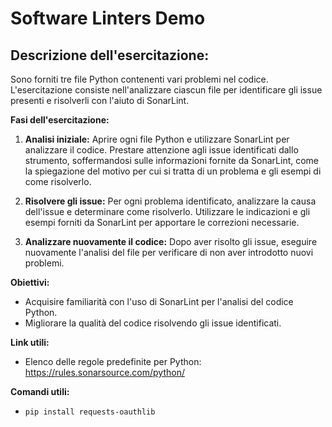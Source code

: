 # Software Linters Demo

## Descrizione dell'esercitazione:

Sono forniti tre file Python contenenti vari problemi nel codice.
L'esercitazione consiste nell'analizzare ciascun file per identificare gli issue presenti e risolverli con l'aiuto di
SonarLint.

**Fasi dell'esercitazione:**

1. **Analisi iniziale:** Aprire ogni file Python e utilizzare SonarLint per analizzare il codice.
   Prestare attenzione agli issue identificati dallo strumento, soffermandosi sulle informazioni fornite da SonarLint,
   come la spiegazione del motivo per cui si tratta di un problema e gli esempi di come risolverlo.

2. **Risolvere gli issue:** Per ogni problema identificato, analizzare la causa dell'issue e determinare come
   risolverlo.
   Utilizzare le indicazioni e gli esempi forniti da SonarLint per apportare le correzioni necessarie.

3. **Analizzare nuovamente il codice:** Dopo aver risolto gli issue, eseguire nuovamente l'analisi del file per
   verificare di non aver introdotto nuovi problemi.

**Obiettivi:**

- Acquisire familiarità con l'uso di SonarLint per l'analisi del codice Python.
- Migliorare la qualità del codice risolvendo gli issue identificati.

**Link utili:**

- Elenco delle regole predefinite per Python: https://rules.sonarsource.com/python/

**Comandi utili:**

- `pip install requests-oauthlib`
